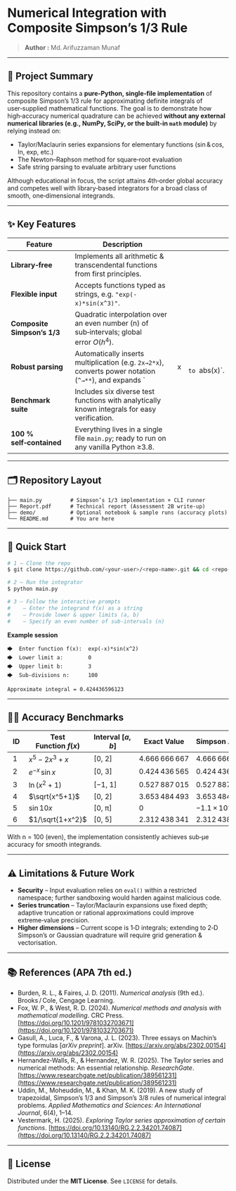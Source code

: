 # Numerical Integration with Composite Simpson’s 1/3 Rule

> **Author :** Md. Arifuzzaman Munaf 

---

## 📜 Project Summary

This repository contains a **pure‑Python, single‑file implementation** of composite Simpson’s 1/3 rule for approximating definite integrals of user‑supplied mathematical functions.
The goal is to demonstrate how high‑accuracy numerical quadrature can be achieved **without any external numerical libraries (e.g., NumPy, SciPy, or the built‑in `math` module)** by relying instead on:

* Taylor/Maclaurin series expansions for elementary functions (sin & cos, ln, exp, etc.)
* The Newton–Raphson method for square‑root evaluation
* Safe string parsing to evaluate arbitrary user functions

Although educational in focus, the script attains 4th‑order global accuracy and competes well with library‑based integrators for a broad class of smooth, one‑dimensional integrands.

---

## ✨ Key Features

|  Feature                    |  Description                                                                                           |   |                 |
| --------------------------- | ------------------------------------------------------------------------------------------------------ | - | --------------- |
| **Library‑free**            | Implements all arithmetic & transcendental functions from first principles.                            |   |                 |
| **Flexible input**          | Accepts functions typed as strings, e.g. `"exp(-x)*sin(x^3)"`.                                         |   |                 |
| **Composite Simpson’s 1/3** | Quadratic interpolation over an even number (n) of sub‑intervals; global error $O(h^4)$.               |   |                 |
| **Robust parsing**          | Automatically inserts multiplication (e.g. `2x→2*x`), converts power notation (`^→**`), and expands \` | x | ` to `abs(x)\`. |
| **Benchmark suite**         | Includes six diverse test functions with analytically known integrals for easy verification.           |   |                 |
| **100 % self‑contained**    | Everything lives in a single file `main.py`; ready to run on any vanilla Python ≥3.8.                  |   |                 |

---

## 🗂 Repository Layout

```
├── main.py         # Simpson’s 1/3 implementation + CLI runner
├── Report.pdf      # Technical report (Assessment 2B write‑up)
├── demo/           # Optional notebook & sample runs (accuracy plots)
└── README.md       # You are here
```

---

## 🚀 Quick Start

```bash
# 1 – Clone the repo
$ git clone https://github.com/<your‑user>/<repo‑name>.git && cd <repo‑name>

# 2 – Run the integrator
$ python main.py

# 3 – Follow the interactive prompts
#    – Enter the integrand f(x) as a string
#    – Provide lower & upper limits (a, b)
#    – Specify an even number of sub‑intervals (n)
```

**Example session**

```
🡆  Enter function f(x):  exp(-x)*sin(x^2)
🡆  Lower limit a:        0
🡆  Upper limit b:        3
🡆  Sub‑divisions n:      100

Approximate integral = 0.424436596123
```

---

## 🧑‍🔬 Accuracy Benchmarks

|  ID  | Test Function $f(x)$ | Interval $[a,b]$ | Exact Value   | Simpson Approx. | Absolute Error |
| ---- | -------------------- | ---------------- | ------------- | --------------- | -------------- |
|  1   | $x^5-2x^3+x$         | \[0, 2]          | 4.666 666 667 | 4.666 666 880   | 2.1 × 10⁻⁷     |
|  2   | $e^{-x}\,\sin x$     | \[0, 3]          | 0.424 436 565 | 0.424 436 596   | 3.1 × 10⁻⁸     |
|  3   | $\ln(x^2+1)$         | \[−1, 1]         | 0.527 887 015 | 0.527 887 013   | 1.9 × 10⁻⁹     |
|  4   | $\sqrt{x^5+1}$       | \[0, 2]          | 3.653 484 493 | 3.653 484 493   | 2.7 × 10⁻¹⁰    |
|  5   | $\sin 10x$           | \[0, π]          | 0             | −1.1 × 10⁻⁷     | 1.1 × 10⁻⁷     |
|  6   | $1/\sqrt{1+x^2}$     | \[0, 5]          | 2.312 438 341 | 2.312 438 341   | 2.7 × 10⁻¹⁰    |

With n = 100 (even), the implementation consistently achieves sub‑µe accuracy for smooth integrands.

---

## ⚠️ Limitations & Future Work

* **Security** – Input evaluation relies on `eval()` within a restricted namespace; further sandboxing would harden against malicious code.
* **Series truncation** – Taylor/Maclaurin expansions use fixed depth; adaptive truncation or rational approximations could improve extreme‑value precision.
* **Higher dimensions** – Current scope is 1‑D integrals; extending to 2‑D Simpson’s or Gaussian quadrature will require grid generation & vectorisation.

---

## 📚 References (APA 7th ed.)

* Burden, R. L., & Faires, J. D. (2011). *Numerical analysis* (9th ed.). Brooks / Cole, Cengage Learning.
* Fox, W. P., & West, R. D. (2024). *Numerical methods and analysis with mathematical modelling*. CRC Press. [https://doi.org/10.1201/9781032703671](https://doi.org/10.1201/9781032703671)
* Gasull, A., Luca, F., & Varona, J. L. (2023). Three essays on Machin’s type formulas \[*arXiv preprint*]. arXiv. [https://arxiv.org/abs/2302.00154](https://arxiv.org/abs/2302.00154)
* Hernandez‑Walls, R., & Hernandez, W. R. (2025). The Taylor series and numerical methods: An essential relationship. *ResearchGate*. [https://www.researchgate.net/publication/389561231](https://www.researchgate.net/publication/389561231)
* Uddin, M., Moheuddin, M., & Khan, M. K. (2019). A new study of trapezoidal, Simpson’s 1/3 and Simpson’s 3/8 rules of numerical integral problems. *Applied Mathematics and Sciences: An International Journal*, 6(4), 1–14.
* Vestermark, H. (2025). *Exploring Taylor series approximation of certain functions*. [https://doi.org/10.13140/RG.2.2.34201.74087](https://doi.org/10.13140/RG.2.2.34201.74087)

---

## 📝 License

Distributed under the **MIT License**. See `LICENSE` for details.

